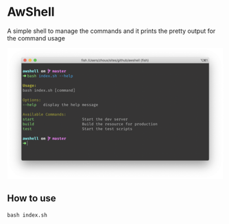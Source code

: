 # AwShell

A simple shell to manage the commands and it prints the pretty output for the command usage

![](awshell.png)

## How to use

```
bash index.sh
```
